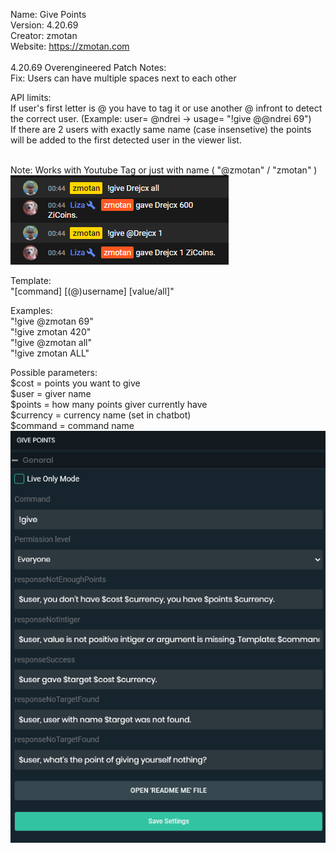  Name: 		Give Points<br />
 Version: 	4.20.69<br />
 Creator: 	zmotan<br />
 Website:	https://zmotan.com<br />
<br />
 4.20.69 Overengineered Patch Notes:<br />
Fix: Users can have multiple spaces next to each other<br />

API limits:<br />
If user's first letter is @ you have to tag it or use another @ infront to detect the correct user. (Example: user= @ndrei -> usage= "!give @@ndrei 69")<br />
If there are 2 users with exactly same name (case insensetive) the points will be added to the first detected user in the viewer list.  <br /><br />

 Note: Works with Youtube Tag or just with name ( "@zmotan" / "zmotan" )<br />
 ![Preview Image](https://github.com/zmotan/Streamlabs-Chatbot-Give-command-for-Youtube/blob/main/Preview.png)
 <br />

Template: 	<br />
"[command] [(@)username] [value/all]"<br />

Examples: 	<br />
"!give @zmotan 69"<br />
"!give zmotan 420"<br />
"!give @zmotan all"<br />
"!give zmotan ALL"<br />

Possible parameters:<br />
$cost = points you want to give<br />
$user = giver name<br />
$points = how many points giver currently have<br />
$currency = currency name (set in chatbot)<br />
$command = command name<br />
![Preview SLChatbot](https://github.com/zmotan/Streamlabs-Chatbot-Give-command-for-Youtube/blob/main/PreviewSLChatbot.png)<br/>
